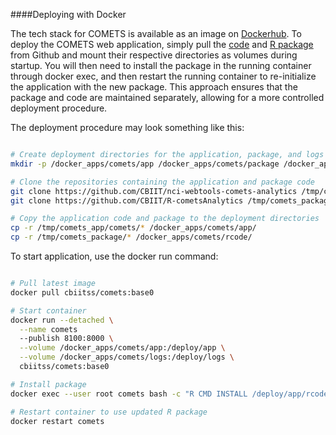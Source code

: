 ####Deploying with Docker

The tech stack for COMETS is available as an image on [Dockerhub](https://hub.docker.com/r/cbiitss/comets/). To deploy the COMETS web application, simply pull the [code](https://github.com/CBIIT/nci-webtools-comets-analytics) and [R package](https://github.com/CBIIT/R-cometsAnalytics) from Github and mount their respective directories as volumes during startup. You will then need to install the package in the running container through docker exec, and then restart the running container to re-initialize the application with the new package. This approach ensures that the package and code are maintained separately, allowing for a more controlled deployment procedure. 

The deployment procedure may look something like this: 

```bash

# Create deployment directories for the application, package, and logs
mkdir -p /docker_apps/comets/app /docker_apps/comets/package /docker_apps/comets/logs

# Clone the repositories containing the application and package code
git clone https://github.com/CBIIT/nci-webtools-comets-analytics /tmp/comets_app
git clone https://github.com/CBIIT/R-cometsAnalytics /tmp/comets_package

# Copy the application code and package to the deployment directories
cp -r /tmp/comets_app/comets/* /docker_apps/comets/app/
cp -r /tmp/comets_package/* /docker_apps/comets/rcode/

```

To start application, use the docker run command:

```bash

# Pull latest image
docker pull cbiitss/comets:base0

# Start container
docker run --detached \
  --name comets
  --publish 8100:8000 \
  --volume /docker_apps/comets/app:/deploy/app \
  --volume /docker_apps/comets/logs:/deploy/logs \
  cbiitss/comets:base0

# Install package
docker exec --user root comets bash -c "R CMD INSTALL /deploy/app/rcode >> /deploy/logs/update_comets_package.log  2>&1"

# Restart container to use updated R package
docker restart comets
  
```

